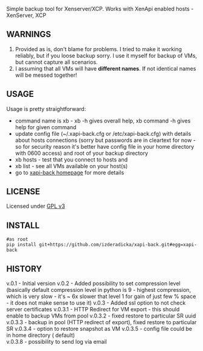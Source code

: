 Simple backup tool for Xenserver/XCP.  Works with XenApi enabled hosts - XenServer,  XCP

WARNINGS
--------

1. Provided as is,  don't blame for problems. I tried to make it working reliably, 
but if you loose backup sorry.   I use it myself for backup of VMs,  but cannot capture all scenarios.
2. I assuming that all VMs will have **different names**. If not identical names will be messed 
together!

USAGE
-----

Usage is pretty straightforward:
* command name is xb -  xb -h gives overall help,  xb command -h gives help for given command
* update config file (~/.xapi-back.cfg or /etc/xapi-back.cfg)  with details about hosts connections (sorry but passwords are in 
cleartext for now - so for security reason it's better have config file in your home directory with 0600 access) and root of your 
backup directory
* xb hosts -  test that you connect to hosts and
* xb list  - see all VMs available on your host(s)
* go to [xapi-back homepage](http://zderadicka.eu/projects/python/xapi-back-simple-xen-backup-tool/) for more details  

LICENSE
-------
Licensed under [GPL v3](http://www.gnu.org/copyleft/gpl.html) 

INSTALL
-------
```
#as root
pip install git+https://github.com/izderadicka/xapi-back.git#egg=xapi-back
```

HISTORY
-------
v.0.1 - Initial version
v.0.2 - Added possibility to set compression level (basically default compression level in python
				is 9 - highest compression, which is very slow -  it's ~ 6x slower that level 1 for  gain of 
				just few % space - it does not make sense to use it)
v.0.3 - Added ssl option to not check server certificates
v.0.3.1 - HTTP Redirect for VM export - this should enable to backup VMs from pool
v.0.3.2 - fixed restore to particular SR uuid
v.0.3.3 - backup in pool (HTTP redirect of export), fixed restore to particular SR
v.0.3.4 - option to restore snapshot as VM
v.0.3.5 - config file could be in home directory ( default)  
v.0.3.8 - possibility to send log via email 
